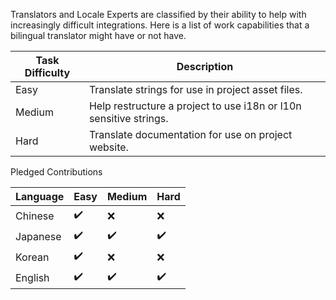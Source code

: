 Translators and Locale Experts are classified by their ability to help with increasingly difficult integrations. 
Here is a list of work capabilities that a bilingual translator might have or not have.

| Task Difficulty | Description                                                               |
| --------------- | ------------------------------------------------------------------------- |
| Easy            | Translate strings for use in project asset files.                         |
| Medium          | Help restructure a project to use i18n or l10n sensitive strings.         |
| Hard            | Translate documentation for use on project website.                       |

Pledged Contributions

| Language        | Easy               | Medium             | Hard               |
| --------------- | ------------------ | ------------------ | ------------------ |
| Chinese         | :heavy_check_mark: | :x:                | :x:                |
| Japanese        | :heavy_check_mark: | :heavy_check_mark: | :heavy_check_mark: |
| Korean          | :heavy_check_mark: | :x:                | :x:                |
| English         | :heavy_check_mark: | :heavy_check_mark: | :heavy_check_mark: |
